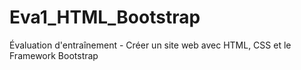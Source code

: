 # Eva1_HTML_Bootstrap
Évaluation d'entraînement - Créer un site web avec HTML, CSS et le Framework Bootstrap
